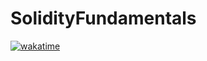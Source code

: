 # SolidityFundamentals
[![wakatime](https://wakatime.com/badge/user/018e45d9-f981-438a-9452-a66b509ccb2f/project/018e45dd-b498-4686-b737-1af165ec793f.svg)](https://wakatime.com/badge/user/018e45d9-f981-438a-9452-a66b509ccb2f/project/018e45dd-b498-4686-b737-1af165ec793f)

